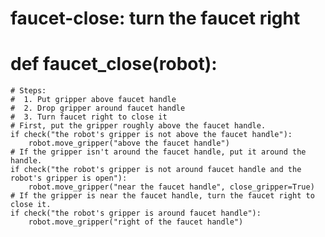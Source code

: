 

# faucet-close: turn the faucet right
# def faucet_close(robot):
    # Steps:
    #  1. Put gripper above faucet handle
    #  2. Drop gripper around faucet handle
    #  3. Turn faucet right to close it
    # First, put the gripper roughly above the faucet handle.
    if check("the robot's gripper is not above the faucet handle"):
        robot.move_gripper("above the faucet handle")
    # If the gripper isn't around the faucet handle, put it around the handle.
    if check("the robot's gripper is not around faucet handle and the robot's gripper is open"):
        robot.move_gripper("near the faucet handle", close_gripper=True)
    # If the gripper is near the faucet handle, turn the faucet right to close it.
    if check("the robot's gripper is around faucet handle"):
        robot.move_gripper("right of the faucet handle")